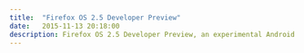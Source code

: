 ```yaml
---
title:  "Firefox OS 2.5 Developer Preview"
date:   2015-11-13 20:18:00
description: Firefox OS 2.5 Developer Preview, an experimental Android app
---
```


